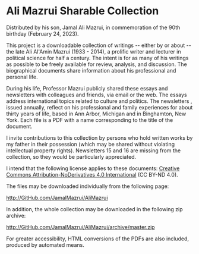 # Ali Mazrui Sharable Collection

Distributed by his son, Jamal Ali Mazrui, in commemoration of the 90th birthday (February 24, 2023).

This project is a downloadable collection of writings -- either by or about -- the late Ali Al'Amin Mazrui (1933 - 2014), a prolific writer and lecturer in political science for half a century.  The intent is for as many of his writings as possible to be freely available for review, analysis, and discussion.  The biographical documents share information about his professional and personal life.

During his life, Professor Mazrui publicly shared these essays and newsletters with colleagues and friends, via email or the web.  The essays address international topics related to culture and politics.  The newsletters , issued annually, reflect on his professional and family experiences for about thirty years of life, based in Ann Arbor, Michigan and in Binghamton, New York.  Each file is a PDF with a name corresponding to the title of the document.

I invite contributions to this collection by persons who hold written works by my father in their possession (which may be shared without violating intellectual property rights).  Newsletters 15 and 16 are missing from the collection, so they would be particularly appreciated.

I intend that the following license applies to these documents:  [Creative Commons Attribution-NoDerivatives 4.0 International](http://creativecommons.org/licenses/by-nd/4.0/) (CC BY-ND 4.0).

The files may be downloaded individually from the following page:

<http://GitHub.com/JamalMazrui/AliMazrui>

In addition, the whole collection may be downloaded in the following zip archive:

<http://GitHub.com/JamalMazrui/AliMazrui/archive/master.zip>

For greater accessibility, HTML conversions of the PDFs are also included, produced by automated means.
